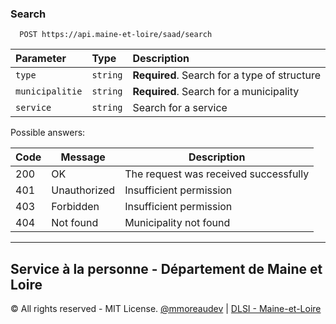 ### Search

```http
  POST https://api.maine-et-loire/saad/search
```
| Parameter | Type     | Description                |
| :-------- | :------- | :------------------------- |
| `type` | `string` | **Required**. Search for a type of structure |
| `municipalitie` | `string` | **Required**. Search for a municipality |
| `service` | `string` | Search for a service |

Possible answers:

Code|Message|Description
---|---|---
200|OK|The request was received successfully
401|Unauthorized|Insufficient permission
403|Forbidden|Insufficient permission
404|Not found|Municipality not found

---
## Service à la personne - Département de Maine et Loire

© All rights reserved - MIT License.
[@mmoreaudev](https://www.github.com/mmoreaudev) | [DLSI - Maine-et-Loire](https://maine-et-loire.fr)
